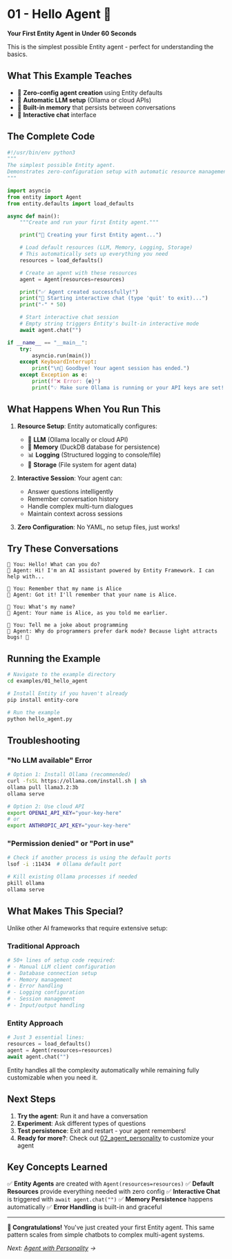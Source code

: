 # 01 - Hello Agent 👋

**Your First Entity Agent in Under 60 Seconds**

This is the simplest possible Entity agent - perfect for understanding the basics.

## What This Example Teaches

- 🚀 **Zero-config agent creation** using Entity defaults
- 🧠 **Automatic LLM setup** (Ollama or cloud APIs)
- 💾 **Built-in memory** that persists between conversations
- 📝 **Interactive chat** interface

## The Complete Code

```python
#!/usr/bin/env python3
"""
The simplest possible Entity agent.
Demonstrates zero-configuration setup with automatic resource management.
"""

import asyncio
from entity import Agent
from entity.defaults import load_defaults

async def main():
    """Create and run your first Entity agent."""

    print("🤖 Creating your first Entity agent...")

    # Load default resources (LLM, Memory, Logging, Storage)
    # This automatically sets up everything you need
    resources = load_defaults()

    # Create an agent with these resources
    agent = Agent(resources=resources)

    print("✅ Agent created successfully!")
    print("💬 Starting interactive chat (type 'quit' to exit)...")
    print("-" * 50)

    # Start interactive chat session
    # Empty string triggers Entity's built-in interactive mode
    await agent.chat("")

if __name__ == "__main__":
    try:
        asyncio.run(main())
    except KeyboardInterrupt:
        print("\n👋 Goodbye! Your agent session has ended.")
    except Exception as e:
        print(f"❌ Error: {e}")
        print("💡 Make sure Ollama is running or your API keys are set!")
```

## What Happens When You Run This

1. **Resource Setup**: Entity automatically configures:
   - 🧠 **LLM** (Ollama locally or cloud API)
   - 💾 **Memory** (DuckDB database for persistence)
   - 📊 **Logging** (Structured logging to console/file)
   - 📁 **Storage** (File system for agent data)

2. **Interactive Session**: Your agent can:
   - Answer questions intelligently
   - Remember conversation history
   - Handle complex multi-turn dialogues
   - Maintain context across sessions

3. **Zero Configuration**: No YAML, no setup files, just works!

## Try These Conversations

```
👤 You: Hello! What can you do?
🤖 Agent: Hi! I'm an AI assistant powered by Entity Framework. I can help with...

👤 You: Remember that my name is Alice
🤖 Agent: Got it! I'll remember that your name is Alice.

👤 You: What's my name?
🤖 Agent: Your name is Alice, as you told me earlier.

👤 You: Tell me a joke about programming
🤖 Agent: Why do programmers prefer dark mode? Because light attracts bugs! 🐛
```

## Running the Example

```bash
# Navigate to the example directory
cd examples/01_hello_agent

# Install Entity if you haven't already
pip install entity-core

# Run the example
python hello_agent.py
```

## Troubleshooting

### "No LLM available" Error
```bash
# Option 1: Install Ollama (recommended)
curl -fsSL https://ollama.com/install.sh | sh
ollama pull llama3.2:3b
ollama serve

# Option 2: Use cloud API
export OPENAI_API_KEY="your-key-here"
# or
export ANTHROPIC_API_KEY="your-key-here"
```

### "Permission denied" or "Port in use"
```bash
# Check if another process is using the default ports
lsof -i :11434  # Ollama default port

# Kill existing Ollama processes if needed
pkill ollama
ollama serve
```

## What Makes This Special?

Unlike other AI frameworks that require extensive setup:

### Traditional Approach
```python
# 50+ lines of setup code required:
# - Manual LLM client configuration
# - Database connection setup
# - Memory management
# - Error handling
# - Logging configuration
# - Session management
# - Input/output handling
```

### Entity Approach
```python
# Just 3 essential lines:
resources = load_defaults()
agent = Agent(resources=resources)
await agent.chat("")
```

Entity handles all the complexity automatically while remaining fully customizable when you need it.

## Next Steps

1. **Try the agent**: Run it and have a conversation
2. **Experiment**: Ask different types of questions
3. **Test persistence**: Exit and restart - your agent remembers!
4. **Ready for more?**: Check out [02_agent_personality](../02_agent_personality/) to customize your agent

## Key Concepts Learned

✅ **Entity Agents** are created with `Agent(resources=resources)`
✅ **Default Resources** provide everything needed with zero config
✅ **Interactive Chat** is triggered with `await agent.chat("")`
✅ **Memory Persistence** happens automatically
✅ **Error Handling** is built-in and graceful

---

**🎉 Congratulations!** You've just created your first Entity agent. This same pattern scales from simple chatbots to complex multi-agent systems.

*Next: [Agent with Personality](../02_agent_personality/) →*
